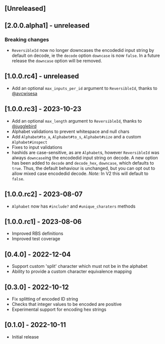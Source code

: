 ## [Unreleased]

## [2.0.0.alpha1] - unreleased

### Breaking changes

- `ReversibleId` now no longer downcases the encodedid input string by default on decode, ie the `decode` option `downcase` is now `false`. In a future release the `downcase` option will be removed.

## [1.0.0.rc4] - unreleased

- Add an optional `max_inputs_per_id` argument to `ReversibleId`, thanks to [@avcwisesa](https://github.com/avcwisesa)

## [1.0.0.rc3] - 2023-10-23

- Add an optional `max_length` argument to `ReversibleId`, thanks to [@jugglebird](https://github.com/jugglebird)
- Alphabet validations to prevent whitespace and null chars
- Add `Alphabet#to_a`, `Alphabet#to_s`, `Alphabet#size` and a custom `Alphabet#inspect`
- Fixes to input validations
- hashids are case-sensitive, as are `Alphabet`s, however `ReversibleId` was always `downcase`ing the encodedid input string on decode. A new option has been added to `decode` and `decode_hex`, `downcase`, which defaults to `true`. Thus, the default behaviour is unchanged, but you can opt out to allow mixed case encodedid decode. *Note:* In V2 this will default to `false`.

## [1.0.0.rc2] - 2023-08-07

- `Alphabet` now has `#include?` and `#unique_charaters` methods

## [1.0.0.rc1] - 2023-08-06

- Improved RBS definitions
- Improved test coverage

## [0.4.0] - 2022-12-04

- Support custom 'split' character which must not be in the alphabet
- Ability to provide a custom character equivalence mapping

## [0.3.0] - 2022-10-12

- Fix splitting of encoded ID string
- Checks that integer values to be encoded are positive
- Experimental support for encoding hex strings

## [0.1.0] - 2022-10-11

- Initial release
